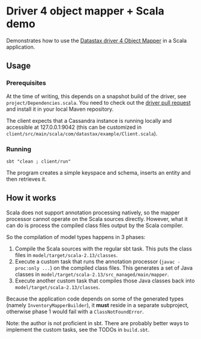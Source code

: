 # Driver 4 object mapper + Scala demo

Demonstrates how to use the [Datastax driver 4 Object
Mapper](https://docs.datastax.com/en/developer/java-driver/4.8/manual/mapper/) in a Scala
application.

## Usage

### Prerequisites

At the time of writing, this depends on a snapshot build of the driver, see
`project/Dependencies.scala`. You need to check out the [driver pull
request](https://github.com/datastax/java-driver/pull/1487) and install it in your local Maven
repository.

The client expects that a Cassandra instance is running locally and accessible at 127.0.0.1:9042
(this can be customized in `client/src/main/scala/com/datastax/example/Client.scala`).

### Running

```
sbt "clean ; client/run"
```

The program creates a simple keyspace and schema, inserts an entity and then retrieves it.

## How it works

Scala does not support annotation processing natively, so the mapper processor cannot operate on the
Scala sources directly. However, what it can do is process the compiled class files output by the
Scala compiler.

So the compilation of model types happens in 3 phases:

1. Compile the Scala sources with the regular sbt task. This puts the class files in
  `model/target/scala-2.13/classes`.
2. Execute a custom task that runs the annotation processor (`javac -proc:only ...`) on the compiled
   class files. This generates a set of Java classes in
   `model/target/scala-2.13/src_managed/main/mapper`.
3. Execute another custom task that compiles those Java classes back into
   `model/target/scala-2.13/classes`.

Because the application code depends on some of the generated types (namely
`InventoryMapperBuilder`), it **must** reside in a separate subproject, otherwise phase 1 would fail
with a `ClassNotFoundError`.

Note: the author is not proficient in sbt. There are probably better ways to implement the custom
tasks, see the TODOs in `build.sbt`.
